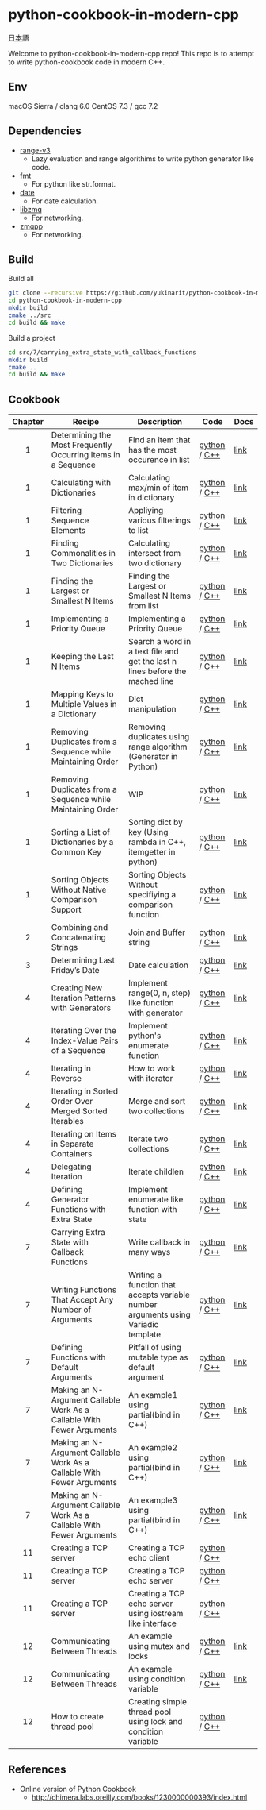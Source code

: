 python-cookbook-in-modern-cpp
=============================

[日本語](README_ja.md)

Welcome to python-cookbook-in-modern-cpp repo!
This repo is to attempt to write python-cookbook code in modern C++.

## Env

macOS Sierra / clang 6.0
CentOS 7.3 / gcc 7.2

## Dependencies

* [range-v3](https://github.com/ericniebler/range-v3)
  - Lazy evaluation and range algorithims to write python generator like code.
* [fmt](https://github.com/fmtlib/fmt)
  - For python like str.format.
* [date](https://github.com/HowardHinnant/date)
  - For date calculation.
* [libzmq](https://github.com/zeromq/libzmq)
  - For networking.
* [zmqpp](https://github.com/zeromq/zmqpp)
  - For networking.

## Build

Build all
```bash
git clone --recursive https://github.com/yukinarit/python-cookbook-in-modern-cpp.git
cd python-cookbook-in-modern-cpp
mkdir build
cmake ../src
cd build && make
```

Build a project
```bash
cd src/7/carrying_extra_state_with_callback_functions
mkdir build
cmake ..
cd build && make
```

## Cookbook

| Chapter | Recipe | Description | Code | Docs |
|:-------:|--------|-------------|------|-----|
| 1 | Determining the Most Frequently Occurring Items in a Sequence | Find an item that has the most occurence in list | [python](src/7/determine_the_top_n_items_occurring_in_a_list/example.py) / [C++](src/7/determine_the_top_n_items_occurring_in_a_list/example.cpp) | [link](http://chimera.labs.oreilly.com/books/1230000000393/ch07.html#_problem_116) |
| 1 | Calculating with Dictionaries | Calculating max/min of item in dictionary | [python](src/1/calculating_with_dictionaries/example.py) / [C++](src/1/calculating_with_dictionaries/example.cpp) | [link](http://chimera.labs.oreilly.com/books/1230000000393/ch01.html#dictcalc) |
| 1 | Filtering Sequence Elements | Appliying various filterings to list | [python](src/1/filtering_list_elements/example.py) / [C++](src/1/filtering_list_elements/example.cpp) | [link](http://chimera.labs.oreilly.com/books/1230000000393/ch01.html#_filtering_sequence_elements) |
| 1 | Finding Commonalities in Two Dictionaries | Calculating intersect from two dictionary | [python](src/1/finding_out_what_two_dictionaries_have_in_common/example.py) / [C++](src/1/finding_out_what_two_dictionaries_have_in_common/example.cpp) | [link](http://chimera.labs.oreilly.com/books/1230000000393/ch01.html#_finding_commonalities_in_two_dictionaries) |
| 1 | Finding the Largest or Smallest N Items | Finding the Largest or Smallest N Items from list | [python](src/1/finding_the_largest_or_smallest_n_items/example.py) / [C++](src/1/finding_the_largest_or_smallest_n_items/example.cpp) | [link](http://chimera.labs.oreilly.com/books/1230000000393/ch01.html#findingthelargestorsmallest) |
| 1 | Implementing a Priority Queue | Implementing a Priority Queue | [python](src/1/implementing_a_priority_queue/example.py) / [C++](src/1/implementing_a_priority_queue/example.cpp) | [link](http://chimera.labs.oreilly.com/books/1230000000393/ch01.html#priorityqueue) |
| 1 | Keeping the Last N Items | Search a word in a text file and get the last n lines before the mached line | [python](src/1/keeping_the_last_n_items/example.py) / [C++](src/1/keeping_the_last_n_items/example.cpp) | [link](http://chimera.labs.oreilly.com/books/1230000000393/ch01.html#_keeping_the_last_n_items) |
| 1 | Mapping Keys to Multiple Values in a Dictionary | Dict manipulation | [python](src/1/mapping_names_to_sequence_elements/example1.py) / [C++](src/1/mapping_names_to_sequence_elements/example.cpp) | [link](http://chimera.labs.oreilly.com/books/1230000000393/ch01.html#multidict) |
| 1 | Removing Duplicates from a Sequence while Maintaining Order | Removing duplicates using range algorithm (Generator in Python) | [python](src/1/removing_duplicates_from_a_sequence_while_maintaining_order/example.py) / [C++](src/1/removing_duplicates_from_a_sequence_while_maintaining_order/example.cpp) | [link](http://chimera.labs.oreilly.com/books/1230000000393/ch01.html#_removing_duplicates_from_a_sequence_while_maintaining_order) |
| 1 | Removing Duplicates from a Sequence while Maintaining Order | WIP | [python](src/1/removing_duplicates_from_a_sequence_while_maintaining_order/example2.py) / [C++]() | [link](http://chimera.labs.oreilly.com/books/1230000000393/ch01.html#_removing_duplicates_from_a_sequence_while_maintaining_order) |
| 1 | Sorting a List of Dictionaries by a Common Key | Sorting dict by key (Using rambda in C++, itemgetter in python) | [python](src/1/sort_a_list_of_dictionaries_by_a_common_key/example.py) / [C++](src/1/sort_a_list_of_dictionaries_by_a_common_key/example.cpp) | [link](http://chimera.labs.oreilly.com/books/1230000000393/ch01.html#itemgetter) |
| 1 | Sorting Objects Without Native Comparison Support | Sorting Objects Without specifiying a comparison function | [python](src/1/sort_objects_without_native_comparison_support/example.py) / [C++](src/1/sort_objects_without_native_comparison_support/example.cpp) | [link](http://chimera.labs.oreilly.com/books/1230000000393/ch01.html#_sorting_objects_without_native_comparison_support) |
| 2 | Combining and Concatenating Strings | Join and Buffer string | [python](src/2/combining_and_concatenating_strings/example.py) / [C++](src/2/combining_and_concatenating_strings/example.cpp) | [link](http://chimera.labs.oreilly.com/books/1230000000393/ch02.html#_solution_34) |
| 3 | Determining Last Friday’s Date | Date calculation | [python](src/3/determining_last_fridays_date/example.py) / [C++](src/3/determining_last_fridays_date/example.cpp) | [link](http://chimera.labs.oreilly.com/books/1230000000393/ch03.html#_problem_53) |
| 4 | Creating New Iteration Patterns with Generators | Implement range(0, n, step) like function with generator | [python](src/4/creating_new_iteration_patterns_with_generators/example.py) / [C++](src/4/creating_new_iteration_patterns_with_generators/example.cpp) | [link](http://chimera.labs.oreilly.com/books/1230000000393/ch04.html#generators) |
| 4 | Iterating Over the Index-Value Pairs of a Sequence | Implement python's enumerate function | [python](src/4/iterate_over_the_index-value_pairs_of_a_list/example.py) / [C++](src/4/iterate_over_the_index-value_pairs_of_a_list/example.cpp) | [link](http://chimera.labs.oreilly.com/books/1230000000393/ch04.html#_iterating_over_the_index_value_pairs_of_a_sequence) |
| 4 | Iterating in Reverse | How to work with iterator | [python](src/4/iterating_in_reverse/example.py) / [C++](src/4/iterating_in_reverse/example.cpp) | [link](http://chimera.labs.oreilly.com/books/1230000000393/ch04.html#_discussion_60) |
| 4 | Iterating in Sorted Order Over Merged Sorted Iterables | Merge and sort two collections | [python](src/4/iterating_in_sorted_order_over_merged_sorted_iterables/example.py) / [C++](src/4/iterating_in_sorted_order_over_merged_sorted_iterables/example.cpp) | [link](http://chimera.labs.oreilly.com/books/1230000000393/ch04.html#_iterating_in_sorted_order_over_merged_sorted_iterables) |
| 4 | Iterating on Items in Separate Containers | Iterate two collections | [python](src/4/iterating_on_items_in_separate_containers/example.py) / [C++](src/4/iterating_on_items_in_separate_containers/example.cpp) | [link](http://chimera.labs.oreilly.com/books/1230000000393/ch04.html#_iterating_on_items_in_separate_containers) |
| 4 | Delegating Iteration | Iterate childlen | [python](src/4/creating_new_iteration_patterns_with_generators/example.py) / [C++](src/4/creating_new_iteration_patterns_with_generators/example.cpp) | [link](http://chimera.labs.oreilly.com/books/1230000000393/ch04.html#delegate_iteration) |
| 4 | Defining Generator Functions with Extra State | Implement enumerate like function with state | [python](src/4/generators_with_state/example.py) / [C++](src/4/generators_with_state/example.cpp) | [link](http://chimera.labs.oreilly.com/books/1230000000393/ch04.html#_defining_generator_functions_with_extra_state) |
| 7 | Carrying Extra State with Callback Functions | Write callback in many ways | [python](src/7/carrying_extra_state_with_callback_functions/example.py) / [C++](src/7/carrying_extra_state_with_callback_functions/example.cpp) | [link](http://chimera.labs.oreilly.com/books/1230000000393/ch07.html#_problem_116) |
| 7 | Writing Functions That Accept Any Number of Arguments | Writing a function that accepts variable number arguments using Variadic template | [python](src/7/functions_that_accept_any_number_of_arguments/example.py) / [C++](src/7/functions_that_accept_any_number_of_arguments/example.cpp) | [link](http://chimera.labs.oreilly.com/books/1230000000393/ch07.html#_writing_functions_that_accept_any_number_of_arguments) |
| 7 | Defining Functions with Default Arguments | Pitfall of using mutable type as default argument | [python](src/7/functions_with_default_arguments/example.py) / [C++](src/7/functions_with_default_arguments/example.cpp) | [link](http://chimera.labs.oreilly.com/books/1230000000393/ch07.html#_problem_111) |
| 7 | Making an N-Argument Callable Work As a Callable With Fewer Arguments | An example1 using partial(bind in C++) | [python](src/7/making_an_n-argument_callable_work_as_a_callable_with_fewer_arguments/example1.py) / [C++](src/7/making_an_n-argument_callable_work_as_a_callable_with_fewer_arguments/example1.cpp) | [link](http://chimera.labs.oreilly.com/books/1230000000393/ch07.html#partial) |
| 7 | Making an N-Argument Callable Work As a Callable With Fewer Arguments | An example2 using partial(bind in C++) | [python](src/7/making_an_n-argument_callable_work_as_a_callable_with_fewer_arguments/example2.py) / [C++](src/7/making_an_n-argument_callable_work_as_a_callable_with_fewer_arguments/example2.cpp) | [link](http://chimera.labs.oreilly.com/books/1230000000393/ch07.html#partial) |
| 7 | Making an N-Argument Callable Work As a Callable With Fewer Arguments | An example3 using partial(bind in C++) | [python](src/7/making_an_n-argument_callable_work_as_a_callable_with_fewer_arguments/example3.py) / [C++](src/7/making_an_n-argument_callable_work_as_a_callable_with_fewer_arguments/example3.cpp) | [link](http://chimera.labs.oreilly.com/books/1230000000393/ch07.html#partial) |
| 11 | Creating a TCP server | Creating a TCP echo client | [python](src/11/creating_a_tcp_server/echoclient.py) / [C++](src/11/creating_a_tcp_server/echoclient.cpp) |  |
| 11 | Creating a TCP server | Creating a TCP echo server | [python](src/11/creating_a_tcp_server/echoserv.py) / [C++](src/11/creating_a_tcp_server/echoserv.cpp) |  |
| 11 | Creating a TCP server | Creating a TCP echo server using iostream like interface | [python](src/11/creating_a_tcp_server/echoserv2.py) / [C++](src/11/creating_a_tcp_server/echoserv2.cpp) |  |
| 12 | Communicating Between Threads | An example using mutex and locks | [python](src/12/how_to_communicate_between_threads/example1.py) / [C++](src/12/how_to_communicate_between_threads/example1.cpp) | [link](http://chimera.labs.oreilly.com/books/1230000000393/ch12.html#thread_communication) |
| 12 | Communicating Between Threads | An example using condition variable | [python](src/12/how_to_communicate_between_threads/example2.py) / [C++](src/12/how_to_communicate_between_threads/example2.cpp) | [link](http://chimera.labs.oreilly.com/books/1230000000393/ch12.html#thread_communication) |
| 12 | How to create thread pool | Creating simple thread pool using lock and condition variable | [python](src/12/how_to_create_a_thread_pool/example1.py) / [C++](src/12/how_to_create_a_thread_pool/example1.cpp) |  |

## References

* Online version of Python Cookbook
  - http://chimera.labs.oreilly.com/books/1230000000393/index.html
